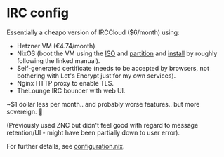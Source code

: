 # IRC config

Essentially a cheapo version of IRCCloud ($6/month) using:
* Hetzner VM (€4.74/month)
* NixOS (boot the VM using the [ISO](https://nixos.org/download/) and [partition](https://nixos.org/manual/nixos/unstable/index.html#sec-installation-manual-partitioning) and [install](https://nixos.org/manual/nixos/unstable/index.html#sec-installation-manual-installing) by roughly following the linked manual).
* Self-generated certificate (needs to be accepted by browsers, not bothering with Let's Encrypt just for my own services).
* Nginx HTTP proxy to enable TLS.
* TheLounge IRC bouncer with web UI.

~$1 dollar less per month.. and probably worse features.. but more sovereign. 🙂

(Previously used ZNC but didn't feel good with regard to message retention/UI - might have been partially down to user error).

For further details, see [configuration.nix](./configuration.nix).
